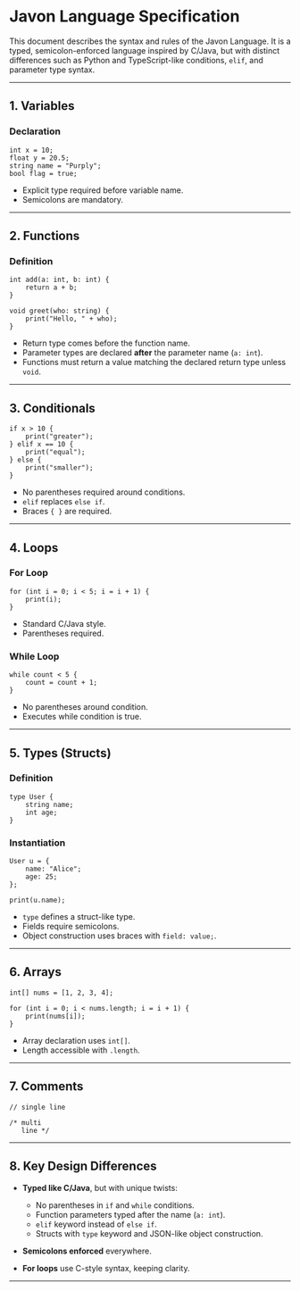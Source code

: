 # Javon Language Specification

This document describes the syntax and rules of the Javon Language.
It is a typed, semicolon-enforced language inspired by C/Java, but with distinct differences such as Python and TypeScript-like conditions, `elif`, and parameter type syntax.

---

## 1. Variables

### Declaration

```
int x = 10;
float y = 20.5;
string name = "Purply";
bool flag = true;
```

* Explicit type required before variable name.
* Semicolons are mandatory.

---

## 2. Functions

### Definition

```
int add(a: int, b: int) {
    return a + b;
}

void greet(who: string) {
    print("Hello, " + who);
}
```

* Return type comes before the function name.
* Parameter types are declared **after** the parameter name (`a: int`).
* Functions must return a value matching the declared return type unless `void`.

---

## 3. Conditionals

```
if x > 10 {
    print("greater");
} elif x == 10 {
    print("equal");
} else {
    print("smaller");
}
```

* No parentheses required around conditions.
* `elif` replaces `else if`.
* Braces `{ }` are required.

---

## 4. Loops

### For Loop

```
for (int i = 0; i < 5; i = i + 1) {
    print(i);
}
```

* Standard C/Java style.
* Parentheses required.

### While Loop

```
while count < 5 {
    count = count + 1;
}
```

* No parentheses around condition.
* Executes while condition is true.

---

## 5. Types (Structs)

### Definition

```
type User {
    string name;
    int age;
}
```

### Instantiation

```
User u = {
    name: "Alice";
    age: 25;
};

print(u.name);
```

* `type` defines a struct-like type.
* Fields require semicolons.
* Object construction uses braces with `field: value;`.

---

## 6. Arrays

```
int[] nums = [1, 2, 3, 4];

for (int i = 0; i < nums.length; i = i + 1) {
    print(nums[i]);
}
```

* Array declaration uses `int[]`.
* Length accessible with `.length`.

---

## 7. Comments

```
// single line

/* multi
   line */
```

---

## 8. Key Design Differences

* **Typed like C/Java**, but with unique twists:

  * No parentheses in `if` and `while` conditions.
  * Function parameters typed after the name (`a: int`).
  * `elif` keyword instead of `else if`.
  * Structs with `type` keyword and JSON-like object construction.
* **Semicolons enforced** everywhere.
* **For loops** use C-style syntax, keeping clarity.

---
